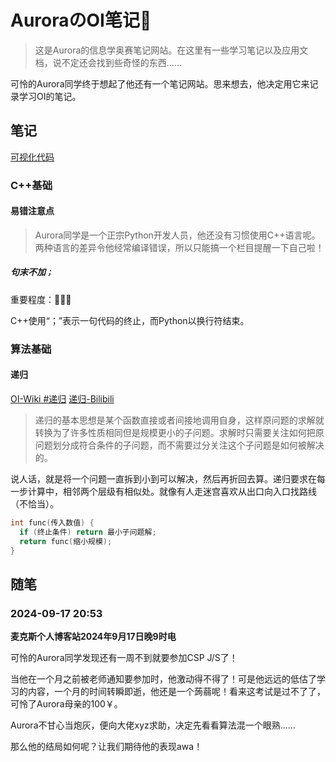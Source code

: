 # AuroraのOI笔记📒

> 这是Aurora的信息学奥赛笔记网站。在这里有一些学习笔记以及应用文档，说不定还会找到些奇怪的东西……

可怜的Aurora同学终于想起了他还有一个笔记网站。思来想去，他决定用它来记录学习OI的笔记。

## 笔记

[可视化代码](totuma.cn)

### C++基础

#### 易错注意点
> Aurora同学是一个正宗Python开发人员，他还没有习惯使用C++语言呢。两种语言的差异令他经常编译错误，所以只能搞一个栏目提醒一下自己啦！

##### 句末不加`；`

重要程度：🌟🌟🌟

C++使用“；”表示一句代码的终止，而Python以换行符结束。

### 算法基础

#### 递归
[OI-Wiki #递归](https://oi-wiki.org/basic/divide-and-conquer/)
[递归-Bilibili](https://www.bilibili.com/video/BV1ks421w7cA/?spm_id_from=333.337.search-card.all.click&vd_source=efe3da59fa937ede2313042e28554db9)

> 递归的基本思想是某个函数直接或者间接地调用自身，这样原问题的求解就转换为了许多性质相同但是规模更小的子问题。求解时只需要关注如何把原问题划分成符合条件的子问题，而不需要过分关注这个子问题是如何被解决的。

说人话，就是将一个问题一直拆到小到可以解决，然后再折回去算。递归要求在每一步计算中，相邻两个层级有相似处。就像有人走迷宫喜欢从出口向入口找路线（不恰当）。

```c++
int func(传入数值) {
  if (终止条件) return 最小子问题解;
  return func(缩小规模);
}
```

## 随笔

### 2024-09-17 20:53

**麦克斯个人博客站2024年9月17日晚9时电**

可怜的Aurora同学发现还有一周不到就要参加CSP J/S了！

当他在一个月之前被老师通知要参加时，他激动得不得了！可是他远远的低估了学习的内容，一个月的时间转瞬即逝，他还是一个蒟蒻呢！看来这考试是过不了了，可怜了Aurora母亲的100￥。

Aurora不甘心当炮灰，便向大佬xyz求助，决定先看看算法混一个眼熟……

那么他的结局如何呢？让我们期待他的表现awa！
